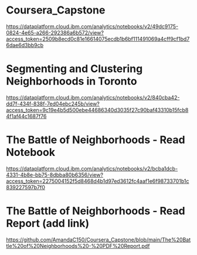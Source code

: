 # Coursera_Capstone
https://dataplatform.cloud.ibm.com/analytics/notebooks/v2/49dc9175-0824-4e65-a266-292386a6b572/view?access_token=2509b8ecd0c81e16614075ecdb1b6bf111491069a4cff9cf1bd76dae6d3bb9cb 
# Segmenting and Clustering Neighborhoods in Toronto
https://dataplatform.cloud.ibm.com/analytics/notebooks/v2/840cba42-dd7f-434f-838f-7ed04ebc245b/view?access_token=9c19e4b5d500ebe44686340d3035f27c90baf43310b15fcb84f1af44c1687f76
# The Battle of Neighborhoods - Read Notebook
https://dataplatform.cloud.ibm.com/analytics/notebooks/v2/bcba1dcb-4331-4b8e-bb75-8dbba80b6356/view?access_token=2275004152f5d8468d4b1d97ed3612fc4aaf1e6f98733701b1c839227597b7f0
# The Battle of Neighborhoods - Read Report (add link)
https://github.com/AmandaC150/Coursera_Capstone/blob/main/The%20Battle%20of%20Neighborhoods%20-%20PDF%20Report.pdf
